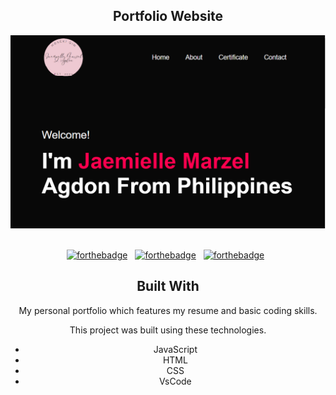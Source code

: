 <h2 align="center">
  Portfolio Website <br/> </h2>
<div align="center">
  <img src="./Images/demo.png">
</div>

<br/>

<center>

[![forthebadge](https://forthebadge.com/images/badges/built-with-love.svg)](https://forthebadge.com) &nbsp;
[![forthebadge](https://forthebadge.com/images/badges/made-with-javascript.svg)](https://forthebadge.com) &nbsp;
[![forthebadge](https://forthebadge.com/images/badges/open-source.svg)](https://forthebadge.com) &nbsp;

## Built With

My personal portfolio which features my resume and basic coding skills.<br/>

This project was built using these technologies.
- JavaScript
- HTML
- CSS
- VsCode
